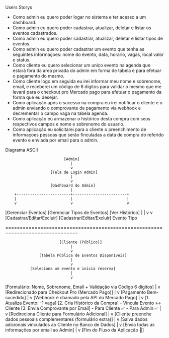 Users Storys

- Como admin eu quero poder logar no sistema e ter acesso a um dashboard.
- Como admin eu quero poder cadastrar, atualizar, deletar e listar os eventos cadastrados.
- Como admin eu quero poder cadastrar, atualizar, deletar e listar tipos de eventos.
- Como admin eu quero poder cadastrar um evento que tenha as seguintes informaçoes: nome do evento, data, horario, vagas, local valor e status.
- Como cliente eu quero selecionar um unico evento na agenda que estará fora da area privada do admin em forma de tabela e para efetuar o pagamento do mesmo.
- Como cliente logo em seguida eu irei informar meu nome e sobrenome, email, e receberei um código de 6 digitos para validar o mesmo que me levará para o checkout pro Mercado pago para efetuar o pagamento da forma que eu desejar.
- Como aplicação após o sucesso na compra eu irei notificar o cliente e o admin enviando o comprovante de pagamento via webhook e decrementar o campo vaga na tabela agenda.
- Como aplicação eu armazenar o histórico desta compra com seus respectivos campos e nome e sobrenome do usuario.
- Como aplicação eu solicitarei para o cliente o preenchimento de informaçoes pessoas que serão finculadas a data de compra do referido evento e enviada por email para o admin.


Diagrama ASCII 


                              [Admin]
                                 |
                                 v
                        [Tela de Login Admin]
                                 |
                                 v
                        [Dashboard do Admin]
                                 |
        +------------------------+------------------------+
        |                        |                        |
        v                        v                        v
[Gerenciar Eventos]    [Gerenciar Tipos de Eventos]   [Ver Histórico]
        |                        |
        v                        v
[Cadastrar/Editar/Excluir]   [Cadastrar/Editar/Excluir]
       Evento                     Tipo

===============================================================================

                            [Cliente (Público)]
                                 |
                                 v
                   [Tabela Pública de Eventos Disponíveis]
                                 |
                                 v
               [Seleciona um evento e inicia reserva]
                                 |
                                 v
[Formulário: Nome, Sobrenome, Email + Validação via Código 6 dígitos]
                                 |
                                 v
            [Redirecionado para Checkout Pro (Mercado Pago)]
                                 |
                                 v
                        [Pagamento Bem-sucedido]
                                 |
                                 v
        [Webhook é chamado pela API do Mercado Pago]
                                 |
                                 v
                  [1. Atualiza Evento: -1 vaga]
                  [2. Cria Histórico da Compra]
                  - Vincula Evento ↔ Cliente
                  [3. Envia Comprovante por Email]
                        - Para Cliente ✅
                           - Para Admin ✅
                                 |
                                 v
         [Redireciona Cliente para Formulário Adicional]
                                 |
                                 v
 [Cliente preenche dados pessoais complementares (formulário extra)]
                                 |
                                 v
[Salva dados adicionais vinculados ao Cliente no Banco de Dados]
                                 |
                                 v
    [Envia todas as informações por email ao Admin]
                                 |
                                 v
                   [Fim do Fluxo da Aplicação 🎯]
